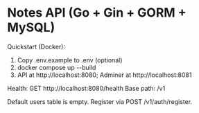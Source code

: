 # Notes API (Go + Gin + GORM + MySQL)

Quickstart (Docker):
1. Copy .env.example to .env (optional)
2. docker compose up --build
3. API at http://localhost:8080; Adminer at http://localhost:8081

Health: GET http://localhost:8080/health
Base path: /v1

Default users table is empty. Register via POST /v1/auth/register.


